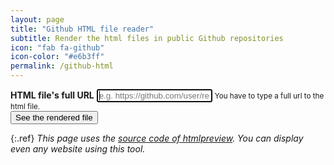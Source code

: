 ```yaml
---
layout: page
title: "Github HTML file reader"
subtitle: Render the html files in public Github repositories
icon: "fab fa-github"
icon-color: "#e6b3ff"
permalink: /github-html
---
```


<form class="text-center" id="previewform" onsubmit="location.href='{{site.url}}{{site.baseurl}}/github-html?'+this.file.value;return false">
  <div class="form-group">
    <label for="exampleInputEmail1"><strong>HTML file's full URL</strong></label>
    <input type="url" id="file" value="" class="form-control" placeholder="e.g. https://github.com/user/repo/blob/master/index.html" autofocus>
    <small class="form-text text-muted">You have to type a full url to the html file.</small>
  </div>
  <button type="submit" class="btn btn-primary">See the rendered file</button>
</form>

<script src="{{site.url}}{{site.baseurl}}/tools/github-html.js"></script>

{:.ref}
*This page uses the [source code of htmlpreview](https://github.com/htmlpreview/htmlpreview.github.com). You can display even any website using this tool.*
